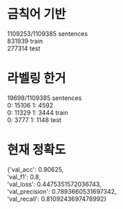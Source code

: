 # 금칙어 기반  
1109253/1109385 sentences  
831939 train  
277314 test

# 라벨링 한거
19698/1109385 sentences  
0: 15106    1: 4592  
0: 11329    1: 3444 train  
0: 3777     1: 1148 test  

# 현재 정확도
 
 {'val_acc': 0.90625,  
 'val_f1': 0.8,  
 'val_loss': 0.4475351572036743,  
 'val_precision': 0.7893660531697342,  
 'val_recall': 0.8109243697478992}  